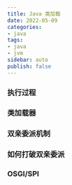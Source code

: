 ```yaml
---
title: Java 类加载
date: 2022-05-09
categories:
- java
tags:
- java
- jvm
sidebar: auto
publish: false
---
```


### 执行过程

### 类加载器

### 双亲委派机制

### 如何打破双亲委派

### OSGI/SPI